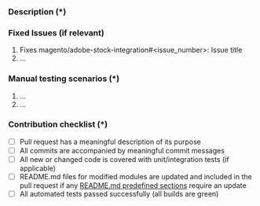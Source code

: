 <!---
    Thank you for contributing to Adobe Stock Integration project.
    To help us process this pull request we recommend that you add the following information:
     - Summary of the pull request,
     - Issue(s) related to the changes made,
     - Manual testing scenarios
    Fields marked with (*) are required. Please don't remove the template.
-->

<!--- Please provide a general summary of the Pull Request in the Title above -->

### Description (*)
<!---
    Please provide a description of the changes proposed in the pull request.
    Letting us know what has changed and why it needed changing will help us validate this pull request.
-->

### Fixed Issues (if relevant)
<!---
    If relevant, please provide a list of fixed issues in the format magento/adobe-stock-integration#<issue_number>.
    There could be 1 or more issues linked here and it will help us find some more information about the reasoning behind this change.
-->
1. Fixes magento/adobe-stock-integration#<issue_number>: Issue title
2. ...

### Manual testing scenarios (*)
<!---
    Please provide a set of unambiguous steps to test the proposed code change.
    Giving us manual testing scenarios will help with the processing and validation process.
-->
1. ...
2. ...

### Contribution checklist (*)
- [ ] Pull request has a meaningful description of its purpose
- [ ] All commits are accompanied by meaningful commit messages
- [ ] All new or changed code is covered with unit/integration tests (if applicable)
- [ ] README.md files for modified modules are updated and included in the pull request if any [README.md predefined sections](https://github.com/magento/devdocs/wiki/Magento-module-README.md) require an update
- [ ] All automated tests passed successfully (all builds are green)

